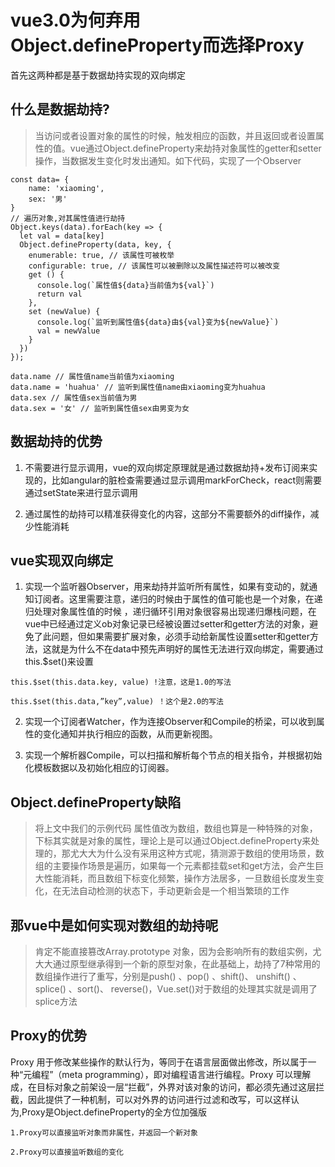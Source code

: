 vue3.0为何弃用Object.defineProperty而选择Proxy
===

首先这两种都是基于数据劫持实现的双向绑定

## 什么是数据劫持?
> 当访问或者设置对象的属性的时候，触发相应的函数，并且返回或者设置属性的值。vue通过Object.defineProperty来劫持对象属性的getter和setter操作，当数据发生变化时发出通知。如下代码，实现了一个Observer

```
const data= {
    name: 'xiaoming',
    sex: '男'
}
// 遍历对象,对其属性值进行劫持
Object.keys(data).forEach(key => {
  let val = data[key]
  Object.defineProperty(data, key, {
    enumerable: true, // 该属性可被枚举
    configurable: true, // 该属性可以被删除以及属性描述符可以被改变
    get () {
      console.log(`属性值${data}当前值为${val}`)
      return val
    },
    set (newValue) {
      console.log(`监听到属性值${data}由${val}变为${newValue}`)
      val = newValue
    }
  })
});
 
data.name // 属性值name当前值为xiaoming
data.name = 'huahua' // 监听到属性值name由xiaoming变为huahua
data.sex // 属性值sex当前值为男
data.sex = '女' // 监听到属性值sex由男变为女
```
## 数据劫持的优势
1. 不需要进行显示调用，vue的双向绑定原理就是通过数据劫持+发布订阅来实现的，比如angular的脏检查需要通过显示调用markForCheck，react则需要通过setState来进行显示调用

2. 通过属性的劫持可以精准获得变化的内容，这部分不需要额外的diff操作，减少性能消耗

## vue实现双向绑定
1. 实现一个监听器Observer，用来劫持并监听所有属性，如果有变动的，就通知订阅者。这里需要注意，递归的时候由于属性的值可能也是一个对象，在递归处理对象属性值的时候 ，递归循环引用对象很容易出现递归爆栈问题，在vue中已经通过定义ob对象记录已经被设置过setter和getter方法的对象，避免了此问题，但如果需要扩展对象，必须手动给新属性设置setter和getter方法，这就是为什么不在data中预先声明好的属性无法进行双向绑定，需要通过this.$set()来设置
```
this.$set(this.data.key, value) !注意，这是1.0的写法

this.$set(this.data,”key”,value) ！这个是2.0的写法
```
2. 实现一个订阅者Watcher，作为连接Observer和Compile的桥梁，可以收到属性的变化通知并执行相应的函数，从而更新视图。

3. 实现一个解析器Compile，可以扫描和解析每个节点的相关指令，并根据初始化模板数据以及初始化相应的订阅器。

## Object.defineProperty缺陷
>将上文中我们的示例代码 属性值改为数组，数组也算是一种特殊的对象，下标其实就是对象的属性，理论上是可以通过Object.defineProperty来处理的，那尤大大为什么没有采用这种方式呢，猜测源于数组的使用场景，数组的主要操作场景是遍历，如果每一个元素都挂载set和get方法，会产生巨大性能消耗，而且数组下标变化频繁，操作方法居多，一旦数组长度发生变化，在无法自动检测的状态下，手动更新会是一个相当繁琐的工作

## 那vue中是如何实现对数组的劫持呢
>肯定不能直接篡改Array.prototype 对象，因为会影响所有的数组实例，尤大大通过原型继承得到一个新的原型对象，在此基础上，劫持了7种常用的数组操作进行了重写，分别是push() 、pop() 、shift()、 unshift() 、splice() 、sort()、 reverse()，Vue.set()对于数组的处理其实就是调用了splice方法

## Proxy的优势
Proxy 用于修改某些操作的默认行为，等同于在语言层面做出修改，所以属于一种“元编程”（meta programming），即对编程语言进行编程。Proxy 可以理解成，在目标对象之前架设一层“拦截”，外界对该对象的访问，都必须先通过这层拦截，因此提供了一种机制，可以对外界的访问进行过滤和改写，可以这样认为,Proxy是Object.defineProperty的全方位加强版
```
1.Proxy可以直接监听对象而非属性，并返回一个新对象

2.Proxy可以直接监听数组的变化
```